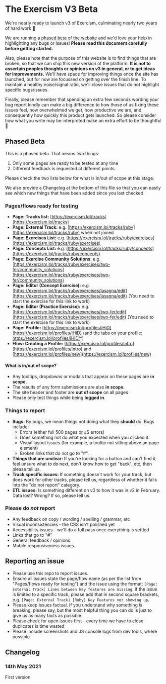 # The Exercism V3 Beta

We're nearly ready to launch v3 of Exercism, culminating nearly two years of hard work 🎉

We are running a [phased beta of the website](https://exercism.lol) and we'd love your help in highlighting any bugs or issues!
**Please read this document carefully before getting started.**

Also, please note that the purpose of this website is to find things that are broken, so that we can ship this new version of the platform.
**It is not to assertain peoples thoughts or opinions on v3 in general, or to get ideas for improvements.**
We'll have space for improving things once the site has launched, but for now are focussed on getting over the finish line.
To maintain a healthy noise/signal ratio, we'll close issues that do not highlight specific bugs/issues.

Finally, please remember that spending an extra few seconds wording your bug report kindly can make a big difference to how those of us fixing these issues feel, how overwhelmed we get, how productive we are, and consequently how quickly this product gets launched. 
So please consider how what you write may be interpreted make an extra effort to be thoughtful 🙂

## Phased Beta

This is a phased beta.
That means two things:
1. Only some pages are ready to be tested at any time
2. Different feedback is requested at different points.

Please check the two lists below for what is in/out of scope at this stage.

We also provide a Changelog at the bottom of this file so that you can easily see which new things that have been added since you last checked.

### Pages/flows ready for testing

- **Page: Tracks list:** [https://exercism.lol/tracks](https://exercism.lol/tracks)
- **Page: External Track:** e.g. [https://exercism.lol/tracks/ruby](https://exercism.lol/tracks/ruby) when not joined
- **Page: Exercises List:** e.g. [https://exercism.lol/tracks/ruby/exercises](https://exercism.lol/tracks/ruby/exercises)
- **Page: Concepts List:** e.g. [https://exercism.lol/tracks/ruby/concepts](https://exercism.lol/tracks/ruby/concepts)
- **Page: Exercise Community Solutions**: e.g. [https://exercism.lol/tracks/ruby/exercises/two-fer/community_solutions](https://exercism.lol/tracks/ruby/exercises/two-fer/community_solutions)
- **Page: Editor (Concept Exercise):** e.g. [https://exercism.lol/tracks/ruby/exercises/lasagna/edit](https://exercism.lol/tracks/ruby/exercises/lasagna/edit) (You need to start the exercise for this link to work)
- **Page: Editor (Practice Exercise):** e.g. [https://exercism.lol/tracks/ruby/exercises/two-fer/edit](https://exercism.lol/tracks/ruby/exercises/two-fer/edit) (You need to start the exercise for this link to work)
- **Page: Profile:** [https://exercism.lol/profiles/iHiD](https://exercism.lol/profiles/iHiD) (and the tabs on your profile: https://exercism.lol/profiles/iHiD/*)
- **Flow: Creating a Profile:** [https://exercism.lol/profiles/intro](https://exercism.lol/profiles/intro) and [https://exercism.lol/profiles/new](https://exercism.lol/profiles/new)

#### What is in/out of scope?

- Any tooltips, dropdowns or modals that appear on these pages are **in scope**.
- The results of any form submissions are also **in scope**.
- The site header and footer are **out of scope** on all pages
- Please only test things while being **logged in**. 

### Things to report

- **Bugs:** By bugs, we mean things not doing what they **should** do. Bugs include:
  - Errors (either full 500 pages or JS errors)
  - Does something not do what you expected when you clicked it.
  - Visual layout issues (for example, a tooltip not sitting above an page element)
  - Broken links that do not go to "#".
- **Things that are unclear:** If you're looking for a button and can't find it, feel unsure what to do next, don't know how to get "back", etc, then please tell us.
- **Track specific issues:** If something doesn't work for your track, but does work for other tracks, please tell us, regardless of whether it falls into the "do not report" category.
- **ETL issues:** Is something different on v3 to how it was in v2 in February. Data lost? Wrong? If so, please tell us.

### Please do *not* report
- Any feedback on copy / wording / spelling / grammar, etc
- Visual inconsistencies - the CSS isn't polished yet
- Accessibility issues - we'll do a full pass once everything is settled
- Links that go to "#"
- General feedback / opinions
- Mobile responsiveness issues.

## Reporting an issue

- Please use this repo to report issues.
- Ensure all issues state the page/flow name (as per the list from "Pages/flows ready for testing") and the issue using the format: `[Page: External Track] Lines between key features are missing`. If the issue is limited to a specific track, please add that in second square brackets, e.g. `[Page: External Track] [Ruby] Key Features not showing up`.
- Please keep issues factual. If you understand why something is breaking, please say, but the most helpful thing you can do is just to give us as many facts as possible.
- Please check for open issues first - every time we have to close duplicates is time wasted 
- Please include screenshots and JS console logs from dev tools, where possible.

## Changelog

### 14th May 2021

First version.
